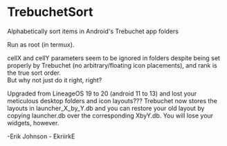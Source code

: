# TrebuchetSort
 Alphabetically sort items in Android's Trebuchet app folders

Run as root (in termux).

cellX and cellY parameters seem to be ignored in folders despite being set properly 
by Trebuchet (no arbitrary/floating icon placements), and rank is the true sort order.  
But why not just do it right, right?

Upgraded from LineageOS 19 to 20 (android 11 to 13) and lost your meticulous desktop folders and icon layouts???  Trebuchet now stores the layouts in launcher_X_by_Y.db and you can restore your old layout by copying launcher.db over the corresponding XbyY.db.  You will lose your widgets, however.

-Erik Johnson - EkriirkE
